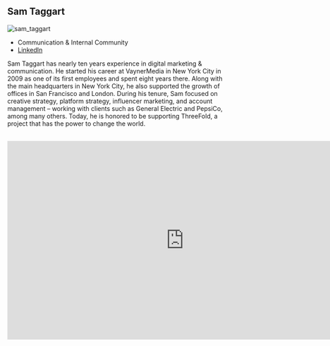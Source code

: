 ## Sam Taggart

![sam_taggart](img/sam_taggart.png)

- Communication & Internal Community
- [LinkedIn](https://www.linkedin.com/in/samtaggart/)

Sam Taggart has nearly ten years experience in digital marketing & communication. He started his career at VaynerMedia in New York City in 2009 as one of its first employees and spent eight years there. Along with the main headquarters in New York City, he also supported the growth of offices in San Francisco and London. During his tenure, Sam focused on creative strategy, platform strategy, influencer marketing, and account management – working with clients such as General Electric and PepsiCo, among many others. Today, he is honored to be supporting ThreeFold, a project that has the power to change the world.

<BR>
<div class="aspect-w-16 aspect-h-9">
<iframe src="https://player.vimeo.com/video/412746824" width="800" height="450" frameborder="0" allow="autoplay; fullscreen" allowfullscreen></iframe>
</div>
<BR>
